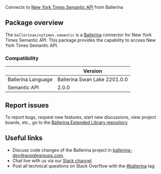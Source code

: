 Connects to [New York Times Semantic API](https://developer.nytimes.com/docs/semantic-api-product/1/overview) from Ballerina

## Package overview
The `ballerinax/nytimes.semantic` is a [Ballerina](https://ballerina.io/) connector for New York Times Semantic API.
This package provides the capability to access New York Times Semantic API.

### Compatibility
|                               | Version                         |
|-------------------------------|---------------------------------|
| Ballerina Language            | Ballerina Swan Lake 2201.0.0      | 
| Semantic API                  | 2.0.0                           |

## Report issues
To report bugs, request new features, start new discussions, view project boards, etc., go to the [Ballerina Extended Library repository](https://github.com/ballerina-platform/ballerina-extended-library)

## Useful links
- Discuss code changes of the Ballerina project in [ballerina-dev@googlegroups.com](mailto:ballerina-dev@googlegroups.com).
- Chat live with us via our [Slack channel](https://ballerina.io/community/slack/).
- Post all technical questions on Stack Overflow with the [#ballerina](https://stackoverflow.com/questions/tagged/ballerina) tag
